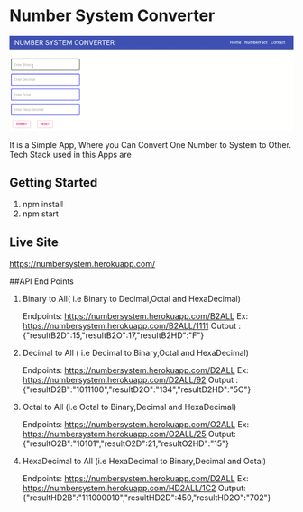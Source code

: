 # Number System Converter

![Live Gif](https://github.com/Madhusudan707/number_system_react/blob/main/number_system/public/number_system_converter.gif)

It is a Simple App, Where you Can Convert One Number to System to Other.
Tech Stack used in this Apps are



## Getting Started

1. npm install
2. npm start

## Live Site

https://numbersystem.herokuapp.com/


##API End Points

1. Binary to All( i.e Binary to Decimal,Octal and HexaDecimal)
   
    Endpoints: https://numbersystem.herokuapp.com/B2ALL
    Ex:  https://numbersystem.herokuapp.com/B2ALL/1111
    Output : {"resultB2D":15,"resultB2O":17,"resultB2HD":"F"}

2. Decimal to All ( i.e Decimal to Binary,Octal and HexaDecimal)
   
    Endpoints: https://numbersystem.herokuapp.com/D2ALL
    Ex:  https://numbersystem.herokuapp.com/D2ALL/92
    Output : {"resultD2B":"1011100","resultD2O":"134","resultD2HD":"5C"}

3. Octal to All (i.e Octal to Binary,Decimal and HexaDecimal)
   
    Endpoints: https://numbersystem.herokuapp.com/O2ALL
    Ex:  https://numbersystem.herokuapp.com/O2ALL/25
    Output: {"resultO2B":"10101","resultO2D":21,"resultO2HD":"15"}

4. HexaDecimal to All (i.e HexaDecimal to Binary,Decimal and Octal)
   
    Endpoints: https://numbersystem.herokuapp.com/D2ALL
    Ex:  https://numbersystem.herokuapp.com/HD2ALL/1C2
    Output: {"resultHD2B":"111000010","resultHD2D":450,"resultHD2O":"702"}